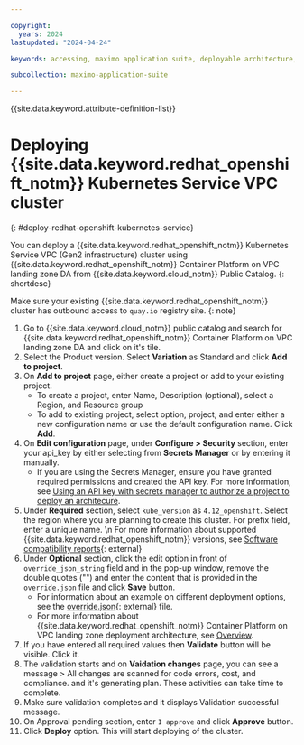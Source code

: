 ```yaml
---

copyright:
  years: 2024
lastupdated: "2024-04-24"

keywords: accessing, maximo application suite, deployable architecture, suite administrator

subcollection: maximo-application-suite

---
```



{{site.data.keyword.attribute-definition-list}}

# Deploying {{site.data.keyword.redhat_openshift_notm}} Kubernetes Service VPC cluster
{: #deploy-redhat-openshift-kubernetes-service}

You can deploy a {{site.data.keyword.redhat_openshift_notm}} Kubernetes Service VPC (Gen2 infrastructure) cluster using {{site.data.keyword.redhat_openshift_notm}} Container Platform on VPC landing zone DA from {{site.data.keyword.cloud_notm}} Public Catalog.
{: shortdesc}

Make sure your existing {{site.data.keyword.redhat_openshift_notm}} cluster has outbound access to `quay.io` registry site.
{: note}

1. Go to {{site.data.keyword.cloud_notm}} public catalog and search for {{site.data.keyword.redhat_openshift_notm}} Container Platform on VPC landing zone DA and click on it's tile.
1. Select the Product version. Select **Variation** as Standard and click **Add to project**.
1. On **Add to project** page, either create a project or add to your existing project.
   - To create a project, enter Name, Description (optional), select a Region, and Resource group
   - To add to existing project, select option, project, and enter either a new configuration name or use the default configuration name. Click **Add**.
1. On **Edit configuration** page, under **Configure > Security** section, enter your api_key by either selecting from **Secrets Manager** or by entering it manually.
   - If you are using the Secrets Manager, ensure you have granted required permissions and created the API key. For more information, see [Using an API key with secrets manager to authorize a project to deploy an architecure](/docs/secure-enterprise?topic=secure-enterprise-authorize-project).
1. Under **Required** section, select `kube_version` as `4.12_openshift`. Select the region where you are planning to create this cluster. For prefix field, enter a unique name.
   \n For more information about supported {{site.data.keyword.redhat_openshift_notm}} versions, see [Software compatibility reports](https://www.ibm.com/software/reports/compatibility/clarity-reports/report/html/softwareReqsForProduct?deliverableId=2EF282223F984AE3ACC8D55433FB665C&osPlatforms=Mobile%20OS&duComponentIds=M020%7CC015%7CC013%7CC011%7CC014%7CC016%7CC012%7CC018%7CC017&mandatoryCapIds=30%7C9%7C42%7C184&optionalCapIds=30%7C9%7C20%7C26){: external}
1. Under **Optional** section, click the edit option in front of `override_json_string` field and in the pop-up window, remove the double quotes ("") and enter the content that is provided in the `override.json` file and click **Save** button.
    - For information about an example on different deployment options, see the [override.json](https://github.com/terraform-ibm-modules/terraform-ibm-landing-zone/blob/main/examples/override-example/override.json){: external} file.
    - For more information about {{site.data.keyword.redhat_openshift_notm}} Container Platform on VPC landing zone deployment architecture, see [Overview](https://cloud.ibm.com/docs/secure-infrastructure-vpc?topic=secure-infrastructure-vpc-overview).
1. If you have entered all required values then **Validate** button will be visible. Click it.
1. The validation starts and on **Vaidation changes** page, you can see a message > All changes are scanned for code errors, cost, and compliance. and it's generating plan. These activities can take time to complete.
1. Make sure validation completes and it displays Validation successful message.
1. On Approval pending section, enter `I approve` and click **Approve** button.
1. Click **Deploy** option. This will start deploying of the cluster.
